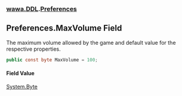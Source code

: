 ### [wawa.DDL](wawa.DDL.md 'wawa.DDL').[Preferences](Preferences.md 'wawa.DDL.Preferences')

## Preferences.MaxVolume Field

The maximum volume allowed by the game and default value for the respective properties.

```csharp
public const byte MaxVolume = 100;
```

#### Field Value
[System.Byte](https://docs.microsoft.com/en-us/dotnet/api/System.Byte 'System.Byte')